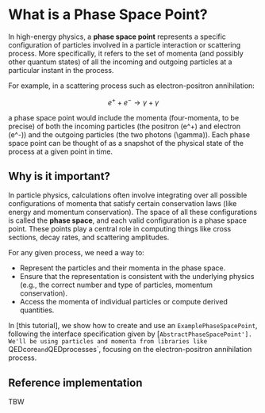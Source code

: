 # What is a Phase Space Point?

In high-energy physics, a **phase space point** represents a specific configuration of
particles involved in a particle interaction or scattering process. More specifically,
it refers to the set of momenta (and possibly other quantum states) of all the incoming
and outgoing particles at a particular instant in the process.

For example, in a scattering process such as electron-positron annihilation:

```math
e^+ + e^- \to \gamma + \gamma
```

a phase space point would include the momenta (four-momenta, to be precise) of both the
incoming particles (the positron \(e^+\) and electron \(e^-\)) and the outgoing particles
(the two photons \(\gamma\)). Each phase space point can be thought of as a snapshot of
the physical state of the process at a given point in time.

## Why is it important?

In particle physics, calculations often involve integrating over all possible configurations
of momenta that satisfy certain conservation laws (like energy and momentum conservation).
The space of all these configurations is called the **phase space**, and each valid configuration
is a phase space point. These points play a central role in computing things like cross sections,
decay rates, and scattering amplitudes.

For any given process, we need a way to:

- Represent the particles and their momenta in the phase space.
- Ensure that the representation is consistent with the underlying physics (e.g., the correct
  number and type of particles, momentum conservation).
- Access the momenta of individual particles or compute derived quantities.

In [this tutorial], we show how to create and use an `ExamplePhaseSpacePoint`,
following the interface specification given by [`AbstractPhaseSpacePoint']. We'll be using
particles and momenta from libraries like `QEDcore` and `QEDprocesses`, focusing on the
electron-positron annihilation process.

## Reference implementation

TBW
